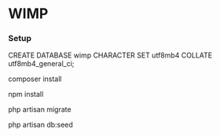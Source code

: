 # WIMP

### Setup

CREATE DATABASE wimp CHARACTER SET utf8mb4 COLLATE utf8mb4_general_ci;

composer install

npm install

php artisan migrate

php artisan db:seed